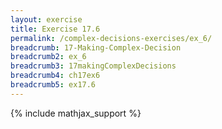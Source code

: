 ```yaml
---
layout: exercise
title: Exercise 17.6
permalink: /complex-decisions-exercises/ex_6/
breadcrumb: 17-Making-Complex-Decision
breadcrumb2: ex_6
breadcrumb3: 17makingComplexDecisions
breadcrumb4: ch17ex6
breadcrumb5: ex17.6
---
```


{% include mathjax_support %}

